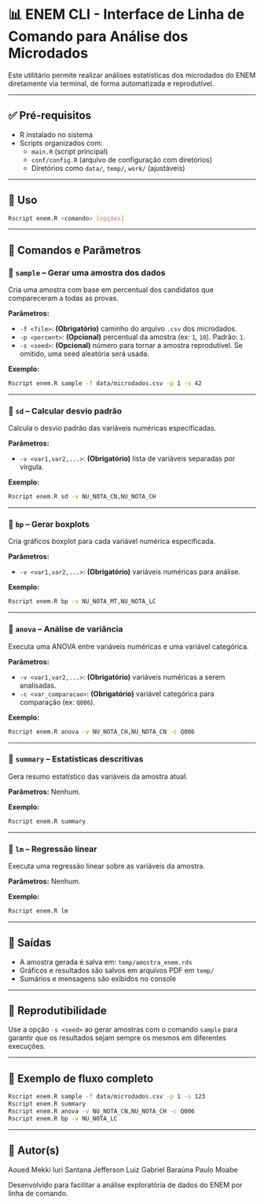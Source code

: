 
# 📊 ENEM CLI - Interface de Linha de Comando para Análise dos Microdados

Este utilitário permite realizar análises estatísticas dos microdados do ENEM diretamente via terminal, de forma automatizada e reprodutível.

---

## ✅ Pré-requisitos

- R instalado no sistema
- Scripts organizados com:
  - `main.R` (script principal)
  - `conf/config.R` (arquivo de configuração com diretórios)
  - Diretórios como `data/`, `temp/`, `work/` (ajustáveis)

---

## 🚀 Uso

```bash
Rscript enem.R <comando> [opções]
```

---

## 🧾 Comandos e Parâmetros

### 🔹 `sample` – Gerar uma amostra dos dados

Cria uma amostra com base em percentual dos candidatos que compareceram a todas as provas.

**Parâmetros:**

- `-f <file>`: **(Obrigatório)** caminho do arquivo `.csv` dos microdados.
- `-p <percent>`: **(Opcional)** percentual da amostra (ex: `1`, `10`). Padrão: `1`.
- `-s <seed>`: **(Opcional)** número para tornar a amostra reprodutível. Se omitido, uma seed aleatória será usada.

**Exemplo:**

```bash
Rscript enem.R sample -f data/microdados.csv -p 1 -s 42
```

---

### 🔹 `sd` – Calcular desvio padrão

Calcula o desvio padrão das variáveis numéricas especificadas.

**Parâmetros:**

- `-v <var1,var2,...>`: **(Obrigatório)** lista de variáveis separadas por vírgula.

**Exemplo:**

```bash
Rscript enem.R sd -v NU_NOTA_CN,NU_NOTA_CH
```

---

### 🔹 `bp` – Gerar boxplots

Cria gráficos boxplot para cada variável numérica especificada.

**Parâmetros:**

- `-v <var1,var2,...>`: **(Obrigatório)** variáveis numéricas para análise.

**Exemplo:**

```bash
Rscript enem.R bp -v NU_NOTA_MT,NU_NOTA_LC
```

---

### 🔹 `anova` – Análise de variância

Executa uma ANOVA entre variáveis numéricas e uma variável categórica.

**Parâmetros:**

- `-v <var1,var2,...>`: **(Obrigatório)** variáveis numéricas a serem analisadas.
- `-c <var_comparacao>`: **(Obrigatório)** variável categórica para comparação (ex: `Q006`).

**Exemplo:**

```bash
Rscript enem.R anova -v NU_NOTA_CH,NU_NOTA_CN -c Q006
```

---

### 🔹 `summary` – Estatísticas descritivas

Gera resumo estatístico das variáveis da amostra atual.

**Parâmetros:** Nenhum.

**Exemplo:**

```bash
Rscript enem.R summary
```

---

### 🔹 `lm` – Regressão linear

Executa uma regressão linear sobre as variáveis da amostra.

**Parâmetros:** Nenhum.

**Exemplo:**

```bash
Rscript enem.R lm
```

---

## 📂 Saídas

- A amostra gerada é salva em: `temp/amostra_enem.rds`
- Gráficos e resultados são salvos em arquivos PDF em `temp/`
- Sumários e mensagens são exibidos no console

---

## 🔁 Reprodutibilidade

Use a opção `-s <seed>` ao gerar amostras com o comando `sample` para garantir que os resultados sejam sempre os mesmos em diferentes execuções.

---

## 🧪 Exemplo de fluxo completo

```bash
Rscript enem.R sample -f data/microdados.csv -p 1 -s 123
Rscript enem.R summary
Rscript enem.R anova -v NU_NOTA_CN,NU_NOTA_CH -c Q006
Rscript enem.R bp -v NU_NOTA_LC
```

---

## 👤 Autor(s)

Aoued Mekki
Iuri Santana
Jefferson Luiz
Gabriel Baraúna 
Paulo Moabe


Desenvolvido para facilitar a análise exploratória de dados do ENEM por linha de comando.